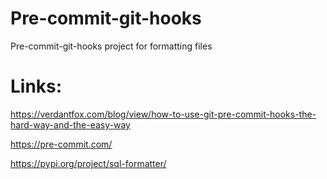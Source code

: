 # Pre-commit-git-hooks
Pre-commit-git-hooks project for formatting files

# Links:
https://verdantfox.com/blog/view/how-to-use-git-pre-commit-hooks-the-hard-way-and-the-easy-way

https://pre-commit.com/

https://pypi.org/project/sql-formatter/
